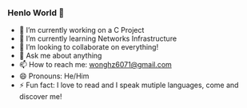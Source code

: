 ### Henlo World 👋



- 🔭 I’m currently working on a C Project
- 🌱 I’m currently learning Networks Infrastructure
- 👯 I’m looking to collaborate on everything!
- 💬 Ask me about anything
- 📫 How to reach me: wonghz6071@gmail.com
- 😄 Pronouns: He/Him
- ⚡ Fun fact: I love to read and I speak mutiple languages, come and discover me!
